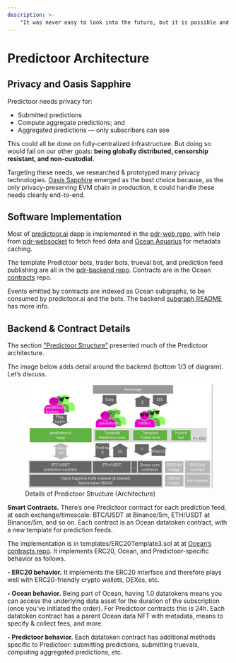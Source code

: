 ```yaml
---
description: >-
    "It was never easy to look into the future, but it is possible and we should not miss our chance." — Andrei Linde
---
```


# Predictoor Architecture

## Privacy and Oasis Sapphire
Predictoor needs privacy for:
- Submitted predictions
- Compute aggregate predictions; and
- Aggregated predictions — only subscribers can see

This could all be done on fully-centralized infrastructure. But doing so would fail on our other goals: **being globally distributed, censorship resistant, and non-custodial**.

Targeting these needs, we researched & prototyped many privacy technologies. [Oasis Sapphire](https://oasisprotocol.org/sapphire) emerged as the best choice because, as the only privacy-preserving EVM chain in production, it could handle these needs cleanly end-to-end.

## Software Implementation
Most of [predictoor.ai](https://predictoor.ai) dapp is implemented in the [pdr-web repo](https://github.com/oceanprotocol/pdr-web), with help from [pdr-websocket](https://github.com/oceanprotocol/pdr-websocket/) to fetch feed data and [Ocean Aquarius](https://github.com/oceanprotocol/aquarius) for metadata caching.

The template Predictoor bots, trader bots, trueval bot, and prediction feed publishing are all in the [pdr-backend repo](https://github.com/oceanprotocol/pdr-backend). Contracts are in the Ocean [contracts](https://github.com/oceanprotocol/contracts) repo.

Events emitted by contracts are indexed as Ocean subgraphs, to be consumed by predictoor.ai and the bots. The backend [subgraph README](https://github.com/oceanprotocol/pdr-backend/blob/main/READMEs/subgraph.md) has more info.

## Backend & Contract Details
The section ["Predictoor Structure”](pdr-intro.md#predictoor-structure) presented much of the Predictoor architecture.  

The image below adds detail around the backend (bottom 1/3 of diagram). Let’s discuss.

<figure><img src="../.gitbook/assets/predictoor/details_on_predictoor.png" alt=""><figcaption>Details of Predictoor Structure (Architecture)</figcaption></figure>

**Smart Contracts.** There’s one Predictoor contract for each prediction feed, at each exchange/timescale: BTC/USDT at Binance/5m, ETH/USDT at Binance/5m, and so on. Each contract is an Ocean datatoken contract, with a new template for prediction feeds. 

The implementation is in templates/ERC20Template3.sol at at [Ocean’s contracts repo](https://github.com/oceanprotocol/contracts). It implements ERC20, Ocean, and Predictoor-specific behavior as follows.  

**- ERC20 behavior.** It implements the ERC20 interface and therefore plays well with ERC20-friendly crypto wallets, DEXes, etc.  

**- Ocean behavior.** Being part of Ocean, having 1.0 datatokens means you can access the underlying data asset for the duration of the subscription (once you’ve initiated the order). For Predictoor contracts this is 24h. Each datatoken contract has a parent Ocean data NFT with metadata, means to specify & collect fees, and more.  

**- Predictoor behavior.** Each datatoken contract has additional methods specific to Predictoor: submitting predictions, submitting truevals, computing aggregated predictions, etc.
